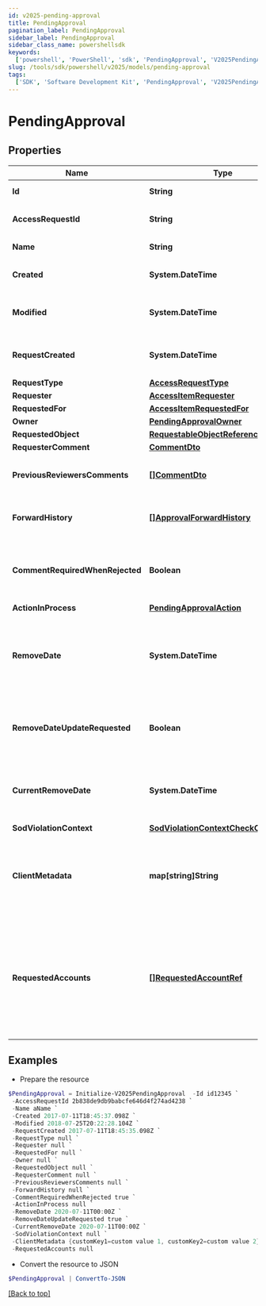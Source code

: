 ```yaml
---
id: v2025-pending-approval
title: PendingApproval
pagination_label: PendingApproval
sidebar_label: PendingApproval
sidebar_class_name: powershellsdk
keywords:
  ['powershell', 'PowerShell', 'sdk', 'PendingApproval', 'V2025PendingApproval']
slug: /tools/sdk/powershell/v2025/models/pending-approval
tags:
  ['SDK', 'Software Development Kit', 'PendingApproval', 'V2025PendingApproval']
---
```


# PendingApproval

## Properties

| Name | Type | Description | Notes |
| --- | --- | --- | --- |
| **Id** | **String** | The approval id. | [optional] |
| **AccessRequestId** | **String** | This is the access request id. | [optional] |
| **Name** | **String** | The name of the approval. | [optional] |
| **Created** | **System.DateTime** | When the approval was created. | [optional] |
| **Modified** | **System.DateTime** | When the approval was modified last time. | [optional] |
| **RequestCreated** | **System.DateTime** | When the access-request was created. | [optional] |
| **RequestType** | [**AccessRequestType**](access-request-type) |  | [optional] |
| **Requester** | [**AccessItemRequester**](access-item-requester) |  | [optional] |
| **RequestedFor** | [**AccessItemRequestedFor**](access-item-requested-for) |  | [optional] |
| **Owner** | [**PendingApprovalOwner**](pending-approval-owner) |  | [optional] |
| **RequestedObject** | [**RequestableObjectReference**](requestable-object-reference) |  | [optional] |
| **RequesterComment** | [**CommentDto**](comment-dto) |  | [optional] |
| **PreviousReviewersComments** | [**[]CommentDto**](comment-dto) | The history of the previous reviewers comments. | [optional] |
| **ForwardHistory** | [**[]ApprovalForwardHistory**](approval-forward-history) | The history of approval forward action. | [optional] |
| **CommentRequiredWhenRejected** | **Boolean** | When true the rejector has to provide comments when rejecting | [optional] [default to $false] |
| **ActionInProcess** | [**PendingApprovalAction**](pending-approval-action) |  | [optional] |
| **RemoveDate** | **System.DateTime** | The date the role or access profile or entitlement is no longer assigned to the specified identity. | [optional] |
| **RemoveDateUpdateRequested** | **Boolean** | If true, then the request is to change the remove date or sunset date. | [optional] [default to $false] |
| **CurrentRemoveDate** | **System.DateTime** | The remove date or sunset date that was assigned at the time of the request. | [optional] |
| **SodViolationContext** | [**SodViolationContextCheckCompleted**](sod-violation-context-check-completed) |  | [optional] |
| **ClientMetadata** | **map[string]String** | Arbitrary key-value pairs, if any were included in the corresponding access request item | [optional] |
| **RequestedAccounts** | [**[]RequestedAccountRef**](requested-account-ref) | The accounts selected by the user for the access to be provisioned on, in case they have multiple accounts on one or more sources. | [optional] |

## Examples

- Prepare the resource

```powershell
$PendingApproval = Initialize-V2025PendingApproval  -Id id12345 `
 -AccessRequestId 2b838de9db9babcfe646d4f274ad4238 `
 -Name aName `
 -Created 2017-07-11T18:45:37.098Z `
 -Modified 2018-07-25T20:22:28.104Z `
 -RequestCreated 2017-07-11T18:45:35.098Z `
 -RequestType null `
 -Requester null `
 -RequestedFor null `
 -Owner null `
 -RequestedObject null `
 -RequesterComment null `
 -PreviousReviewersComments null `
 -ForwardHistory null `
 -CommentRequiredWhenRejected true `
 -ActionInProcess null `
 -RemoveDate 2020-07-11T00:00Z `
 -RemoveDateUpdateRequested true `
 -CurrentRemoveDate 2020-07-11T00:00Z `
 -SodViolationContext null `
 -ClientMetadata {customKey1=custom value 1, customKey2=custom value 2} `
 -RequestedAccounts null
```

- Convert the resource to JSON

```powershell
$PendingApproval | ConvertTo-JSON
```

[[Back to top]](#)
